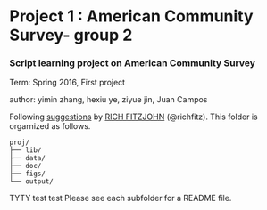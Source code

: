 # Project 1 : American Community Survey- group 2
### Script learning project on American Community Survey

Term: Spring 2016, First project

author: yimin zhang, hexiu ye, ziyue jin, Juan Campos

Following [suggestions](http://nicercode.github.io/blog/2013-04-05-projects/) by [RICH FITZJOHN](http://nicercode.github.io/about/#Team) (@richfitz). This folder is orgarnized as follows.

```
proj/
├── lib/
├── data/
├── doc/
├── figs/
└── output/
```
TYTY test test
Please see each subfolder for a README file.

